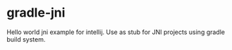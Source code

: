 # gradle-jni
Hello world jni example for intellij. Use as stub for JNI projects using gradle build system.
